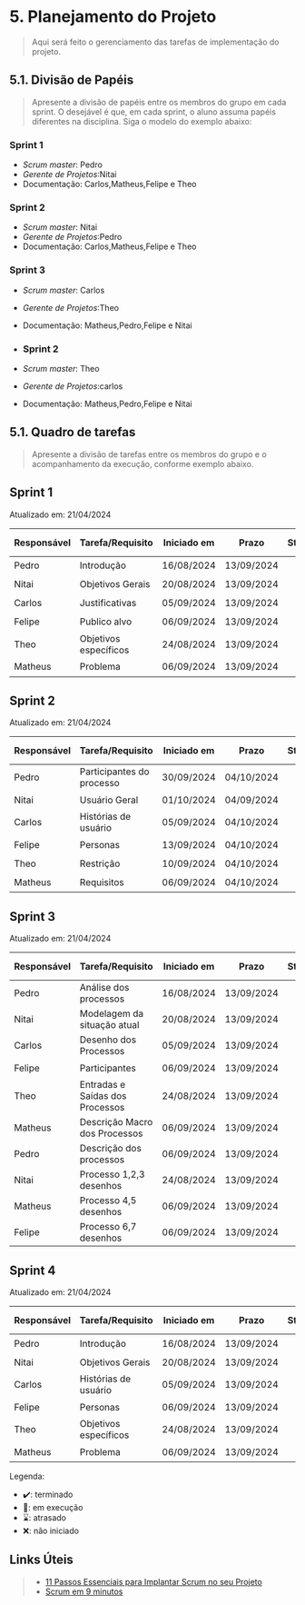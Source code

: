 # 5. Planejamento do Projeto

> Aqui será feito o gerenciamento das tarefas de implementação do projeto.

## 5.1. Divisão de Papéis

> Apresente a divisão de papéis entre os membros do grupo em cada sprint. O desejável é que, em cada sprint, o aluno assuma papéis diferentes na disciplina. Siga o modelo do exemplo abaixo:

### Sprint 1
- _Scrum master_: Pedro
- _Gerente de Projetos_:Nitai
- Documentação: Carlos,Matheus,Felipe e Theo

### Sprint 2
- _Scrum master_: Nitai
- _Gerente de Projetos_:Pedro
- Documentação: Carlos,Matheus,Felipe e Theo

### Sprint 3
- _Scrum master_: Carlos
-  _Gerente de Projetos_:Theo
- Documentação: Matheus,Pedro,Felipe e Nitai
  
- ### Sprint 2
- _Scrum master_: Theo
-  _Gerente de Projetos_:carlos
- Documentação: Matheus,Pedro,Felipe e Nitai

## 5.1. Quadro de tarefas

> Apresente a divisão de tarefas entre os membros do grupo e o acompanhamento da execução, conforme exemplo abaixo.

## Sprint 1

Atualizado em: 21/04/2024

| Responsável   | Tarefa/Requisito | Iniciado em    | Prazo      | Status | Terminado em    |
| :----         |    :----         |      :----:    | :----:     | :----: | :----:          |
| Pedro       | Introdução | 16/08/2024     | 13/09/2024 | ✔️    | 01/09/2024      |
| Nitai        | Objetivos Gerais   | 20/08/2024     | 13/09/2024 | ✔️    |  05/09/2024 |
| Carlos        | Justificativas | 05/09/2024       | 13/09/2024 | ✔️   | 05/09/2024 |
| Felipe        |  Publico alvo |    06/09/2024       | 13/09/2024 | ✔️       | 06/09/2024  |
| Theo        | Objetivos específicos  |    24/08/2024       | 13/09/2024| ✔️  |    01/09/2024  |
| Matheus        | Problema  |    06/09/2024       | 13/09/2024 | ✔️    |      06/09/2024  |

## Sprint 2

Atualizado em: 21/04/2024

| Responsável   | Tarefa/Requisito | Iniciado em    | Prazo      | Status | Terminado em    |
| :----         |    :----         |      :----:    | :----:     | :----: | :----:          |
| Pedro       | Participantes do processo |  30/09/2024     | 04/10/2024 | ✔️    | 1/10/2024      |
| Nitai        | Usuário Geral   | 01/10/2024     | 04/09/2024 | ✔️    |  01/10/2024 |
| Carlos        | Histórias de usuário  | 05/09/2024       | 04/10/2024| ✔️   | 04/10/2024 |
| Felipe        | Personas  |    13/09/2024       | 04/10/2024 | ✔️       | 04/10/2024 |
| Theo        | Restrição |    10/09/2024       | 04/10/2024| ✔️  |    04/10/2024  |
| Matheus        | Requisitos |    06/09/2024       | 04/10/2024 | ✔️    |      04/10/2024  |

## Sprint 3

Atualizado em: 21/04/2024

| Responsável   | Tarefa/Requisito | Iniciado em    | Prazo      | Status | Terminado em    |
| :----         |    :----         |      :----:    | :----:     | :----: | :----:          |
| Pedro       | Análise dos processos | 16/08/2024     | 13/09/2024 | ✔️    | 01/09/2024      |
| Nitai        | Modelagem da situação atual   | 20/08/2024     | 13/09/2024 | ✔️    |  05/09/2024 |
| Carlos        | Desenho dos Processos | 05/09/2024       | 13/09/2024 | ✔️   | 05/09/2024 |
| Felipe        | Participantes  |    06/09/2024       | 13/09/2024 | ✔️       | 06/09/2024  |
| Theo        | Entradas e Saídas dos Processos  |    24/08/2024       | 13/09/2024| ✔️  |    01/09/2024  |
| Matheus        | Descrição Macro dos Processos   |    06/09/2024       | 13/09/2024 | ✔️    |      06/09/2024  |
| Pedro        | Descrição dos processos  |    06/09/2024       | 13/09/2024 | ✔️       | 06/09/2024  |
| Nitai       | Processo 1,2,3 desenhos |    24/08/2024       | 13/09/2024| ✔️  |    01/09/2024  |
| Matheus        |  Processo 4,5 desenhos   |    06/09/2024       | 13/09/2024 | ✔️    |      06/09/2024  |
| Felipe        |  Processo 6,7 desenhos   |    06/09/2024       | 13/09/2024 | ✔️    |      06/09/2024  |

## Sprint 4

Atualizado em: 21/04/2024

| Responsável   | Tarefa/Requisito | Iniciado em    | Prazo      | Status | Terminado em    |
| :----         |    :----         |      :----:    | :----:     | :----: | :----:          |
| Pedro       | Introdução | 16/08/2024     | 13/09/2024 | ✔️    | 01/09/2024      |
| Nitai        | Objetivos Gerais   | 20/08/2024     | 13/09/2024 | ✔️    |  05/09/2024 |
| Carlos        | Histórias de usuário  | 05/09/2024       | 13/09/2024 | ✔️   | 05/09/2024 |
| Felipe        | Personas  |    06/09/2024       | 13/09/2024 | ✔️       | 06/09/2024  |
| Theo        | Objetivos específicos  |    24/08/2024       | 13/09/2024| ✔️  |    01/09/2024  |
| Matheus        | Problema  |    06/09/2024       | 13/09/2024 | ✔️    |      06/09/2024  |

Legenda:
- ✔️: terminado
- 📝: em execução
- ⌛: atrasado
- ❌: não iniciado



## Links Úteis
> - [11 Passos Essenciais para Implantar Scrum no seu Projeto](https://mindmaster.com.br/scrum-11-passos/)
> - [Scrum em 9 minutos](https://www.youtube.com/watch?v=XfvQWnRgxG0)


